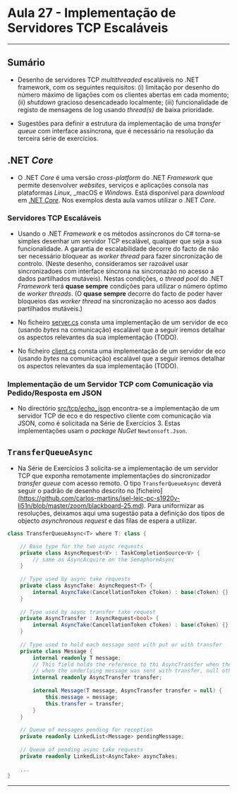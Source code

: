 # Aula 27 - Implementação de Servidores TCP Escaláveis
___

## Sumário

- Desenho de servidores TCP _multithreaded_ escaláveis no .NET framework, com os seguintes requisitos: (i) limitação por desenho do número máximo de ligações com os clientes abertas em cada momento; (ii) _shutdown_ gracioso desencadeado localmente; (iii) funcionalidade de registo de mensagens de log usando _thread(s)_ de baixa prioridade.

- Sugestões para definir a estrutura da implementação de uma _transfer queue_ com interface assíncrona, que é necessário na resolução da terceira série de exercícios.

## .NET _Core_

- O .NET _Core_ é uma versão _cross-platform_ do .NET _Framework_ que permite desenvolver _websites_, serviços e aplicações consola nas plataformas _Linux_, _macOS e _Windows_. Está disponível para _download_ em [.NET _Core_](https://dotnet.microsoft.com/download). Nos exemplos desta aula vamos utilizar o .NET _Core_.

### Servidores TCP Escaláveis

- Usando o .NET _Framework_ e os métodos assíncronos do C# torna-se simples desenhar um servidor TCP escalável, qualquer que seja a sua funcionalidade. A garantia de escalabilidade decorre do facto de não ser necessário bloquear as _worker thread_ para fazer sincronização de controlo. (Neste desenho, consideramos ser razoável usar sincronizadoes com interface síncrona na sincronazão no acesso a dados partilhados mutáveis). Nestas condições, o _thread pool_ do .NET _Framework_ terá **quase sempre** condições para utilizar o número óptimo de _worker threads_. (O **quase sempre** decorre do facto de poder haver bloqueios das _worker thread_ na sincronização no acesso aos dados partilhados mutáveis.)

- No ficheiro [server.cs](https://github.com/carlos-martins/isel-leic-pc-s1920v-li51n/blob/master/src/tcp/echo-raw/server/server.cs) consta uma implementação de um servidor de eco (usando _bytes_ na comunicação) escalável que a seguir iremos detalhar os aspectos relevantes da sua implementação (TODO).

- No ficheiro [client.cs](https://github.com/carlos-martins/isel-leic-pc-s1920v-li51n/blob/master/src/tcp/echo-raw/client/client.cs) consta uma implementação de um servidor de eco (usando _bytes_ na comunicação) escalável que a seguir iremos detalhar os aspectos relevantes da sua implementação (TODO).

### Implementação de um Servidor TCP com Comunicação via Pedido/Resposta em JSON

- No directório [src/tcp/echo_json](https://github.com/carlos-martins/isel-leic-pc-s1920v-li51n/tree/master/src/tcp/echo-json) encontra-se a implementação de um servidor TCP de eco e do respectivo cliente com comunicação via JSON, como é solicitada na Série de Exercícios 3. Estas implementações usam o _package NuGet_ `Newtonsoft.Json`.
 

## `TransferQueueAsync`

- Na Série de Exercícios 3 solicita-se a implementação de um servidor TCP que exponha remotamente implementações do sincronizador _transfer queue_ com acesso remoto. O tipo `TransferQueueAsync` deverá seguir o padrão de desenho descrito no [ficheiro] (https://github.com/carlos-martins/isel-leic-pc-s1920v-li51n/blob/master/zoom/blackboard-25.md). Para uniformizar as resoluções, deixamos aqui uma sugestão pata a definição dos tipos de objecto _asynchronous request_ e das filas de espera a utilizar.

```C#
class TransferQueueAsync<T> where T: class {

	// Base type for the two async requests
	private class AsyncRequest<V> : TaskCompletionSource<V> {
		// same as AsyncAcquire on the SemaphoreAsync
	}
	
	// Type used by async take requests
	private class AsyncTake: AsyncRequest<T> {
		internal AsyncTake(CancellationToken cToken) : base(cToken) {}
	}
	
	// Type used by async transfer take request
	private AsyncTransfer : AsyncRequest<bool> {
		internal AsyncTake(CancellationToken cToken) : base(cToken) {}	
	}
	
	// Type used to hold each message sent with put or with transfer 
	private class Message {
		internal readonly T message;
		// This field holds the reference to thi AsyncTransfer when the
		// when the underlying message was sent with transfer, null otherwise.		
		internal readonly AsyncTransfer transfer; 
		
		internal Message(T message, AsyncTransfer transfer = null) {
			this.message = message;
			this.transfer = transfer;
		}
	}
	
	// Queue of messages pending for reception
	private readonly LinkedList<Message> pendingMessage;
	
	// Queue of pending async take requests
	private readonly LinkedList<AsyncTake> asyncTakes;
	
	...
}

```

___



